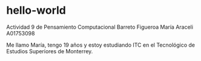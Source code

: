 # hello-world
Actividad 9 de Pensamiento Computacional
Barreto Figueroa María Araceli
A01753098

Me llamo María, tengo 19 años y estoy estudiando ITC en el Tecnológico de Estudios Superiores de Monterrey. 
